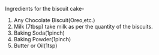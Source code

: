 Ingredients for the biscuit cake-

1. Any Chocolate Biscuit(Oreo,etc.)
2. Milk (7tbsp) take milk as per the quantity of the biscuits.
3. Baking Soda(1pinch)
4. Baking Powder(1pinch)
5. Butter or Oil(1tsp)


